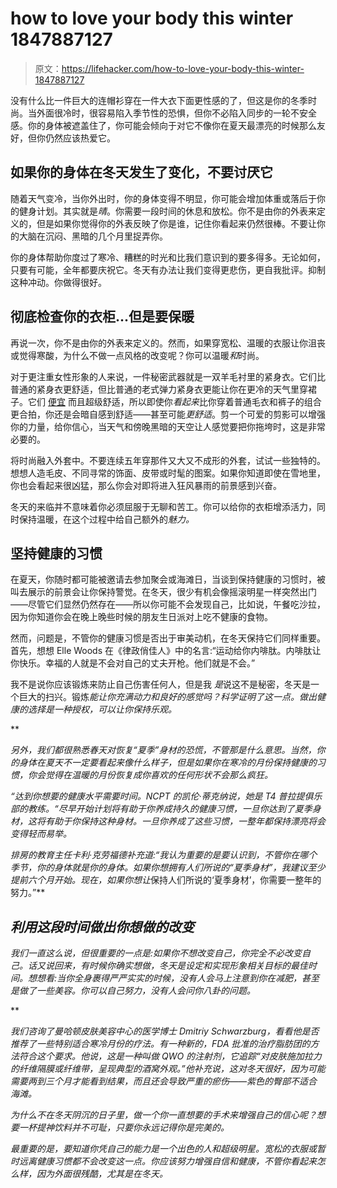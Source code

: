 # how to love your body this winter 1847887127

> 原文：<https://lifehacker.com/how-to-love-your-body-this-winter-1847887127>

没有什么比一件巨大的连帽衫穿在一件大衣下面更性感的了，但这是你的冬季时尚。当外面很冷时，很容易陷入季节性的恐惧，但你不必陷入同步的一轮不安全感。你的身体被遮盖住了，你可能会倾向于对它不像你在夏天最漂亮的时候那么友好，但你仍然应该热爱它。

## 如果你的身体在冬天发生了变化，不要讨厌它

随着天气变冷，当你外出时，你的身体变得不明显，你可能会增加体重或落后于你的健身计划。其实就是*晴*。你需要一段时间的休息和放松。你不是由你的外表来定义的，但是如果你觉得你的外表反映了你是谁，记住你看起来仍然很棒。不要让你的大脑在沉闷、黑暗的几个月里捉弄你。



你的身体帮助你度过了寒冷、糟糕的时光和比我们意识到的要多得多。无论如何，只要有可能，全年都要庆祝它。冬天有办法让我们变得更悲伤，更自我批评。抑制这种冲动。你做得很好。

## 彻底检查你的衣柜...但是要保暖

再说一次，你不是由你的外表来定义的。然而，如果穿宽松、温暖的衣服让你沮丧或觉得寒酸，为什么不做一点风格的改变呢？你可以温暖*和*时尚。

对于更注重女性形象的人来说，一件秘密武器就是一双羊毛衬里的紧身衣。它们比普通的紧身衣更舒适，但比普通的老式弹力紧身衣更能让你在更冷的天气里穿裙子。它们 [便宜](https://www.target.com/p/women-39-s-flat-knit-fleece-lined-tights-a-new-day-8482-black-l-xl/-/A-82574973?ref=tgt_adv_XS000000&AFID=google_pla_df&fndsrc=tgtao&DFA=71700000012735151&CPNG=PLA_Women%2BShopping_Local%7CWomen_Ecomm_AA&adgroup=SC_Women_Local&LID=700000001170770pgs&LNM=PRODUCT_GROUP&network=g&device=c&location=9067609&targetid=aud-1281829994819:pla-1069759242670&ds_rl=1246978&ds_rl=1248099&ds_rl=1241788&gclid=Cj0KCQjwtrSLBhCLARIsACh6RmhnBUph93iiKVmbMycszjBYYg6nsa-46LeZKApkziL-aUQBMW_V7jQaAtK8EALw_wcB&gclsrc=aw.ds) 而且超级舒适，所以即使你*看起来*比你穿着普通毛衣和裤子的组合更合拍，你还是会暗自感到舒适——甚至可能*更舒适*。剪一个可爱的剪影可以增强你的力量，给你信心，当天气和傍晚黑暗的天空让人感觉要把你拖垮时，这是非常必要的。

将时尚融入外套中。不要连续五年穿那件又大又不成形的外套，试试一些独特的。想想人造毛皮、不同寻常的饰面、皮带或时髦的图案。如果你知道即使在雪地里，你也会看起来很凶猛，那么你会对即将进入狂风暴雨的前景感到兴奋。



冬天的来临并不意味着你必须屈服于无聊和苦工。你可以给你的衣柜增添活力，同时保持温暖，在这个过程中给自己额外的*魅力。*

## **坚持健康的习惯**

在夏天，你随时都可能被邀请去参加聚会或海滩日，当谈到保持健康的习惯时，被叫去展示的前景会让你保持警觉。在冬天，很少有机会像摇滚明星一样突然出门——尽管它们显然仍然存在——所以你可能不会发现自己，比如说，午餐吃沙拉，因为你知道你会在晚上晚些时候的朋友生日派对上吃不健康的食物。

然而，问题是，不管你的健康习惯是否出于审美动机，在冬天保持它们同样重要。首先，想想 Elle Woods 在《律政俏佳人》中的名言:“运动给你内啡肽。内啡肽让你快乐。幸福的人就是不会对自己的丈夫开枪。他们就是不会。”

我不是说你应该锻炼来防止自己伤害任何人，但是我 *是*说这不是秘密，冬天是一个巨大的扫兴。锻炼*能让你充满动力和良好的感觉吗？科学证明了这一点。做出健康的选择是一种授权，可以让你保持乐观。*

**

*另外，我们都很熟悉春天对恢复“夏季”身材的恐慌，不管那是什么意思。当然，你的身体在夏天不一定要看起来像什么样子，但是如果你在寒冷的月份保持健康的习惯，你会觉得在温暖的月份恢复成你喜欢的任何形状不会那么疯狂。*

*“达到你想要的健康水平需要时间。NCPT 的凯伦·蒂克纳说，她是 T4 普拉提俱乐部的教练。“尽早开始计划将有助于你养成持久的健康习惯，一旦你达到了夏季身材，这将有助于你保持这种身材。一旦你养成了这些习惯，一整年都保持漂亮将会变得轻而易举。*

*排房的教育主任卡利·克劳福德补充道:“我认为重要的是要认识到，不管你在哪个季节，你的身体就是你的身体。如果你想拥有人们所说的“夏季身材”，我建议至少提前六个月开始。现在，如果你想让*保持人们所说的‘夏季身材’，你需要一整年的努力。”**

## ***利用这段时间做出你想做的改变***

*我们一直这么说，但很重要的一点是:如果你不想改变自己，你完全不必改变自己。话又说回来，有时候你确实想做，冬天是设定和实现形象相关目标的最佳时间。想想看:当你全身裹得严严实实的时候，没有人会马上注意到你在减肥，甚至是做了一些美容。你可以自己努力，没有人会问你八卦的问题。*

**

*我们咨询了曼哈顿皮肤美容中心的医学博士 Dmitriy Schwarzburg，看看他是否推荐了一些特别适合寒冷月份的疗法。有一种新的，FDA 批准的治疗脂肪团的方法符合这个要求。他说，这是一种叫做 QWO 的注射剂，它追踪“对皮肤施加拉力的纤维隔膜或纤维带，呈现典型的酒窝外观。”他补充说，这对冬天很好，因为可能需要两到三个月才能看到结果，而且还会导致严重的瘀伤——紫色的臀部不适合海滩。*

*为什么不在冬天阴沉的日子里，做一个你一直想要的手术来增强自己的信心呢？想要一杯提神饮料并不可耻，只要你永远记得你是完美的。*

*最重要的是，要知道你凭自己的能力是一个出色的人和超级明星。宽松的衣服或暂时远离健康习惯都不会改变这一点。你应该努力增强自信和健康，不管你看起来怎么样，因为外面很残酷，尤其是在冬天。*